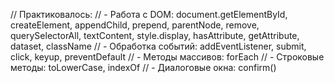 // Практиковалось:
// - Работа с DOM: document.getElementById, createElement, appendChild, prepend, parentNode, remove, querySelectorAll, textContent, style.display, hasAttribute, getAttribute, dataset, className
// - Обработка событий: addEventListener, submit, click, keyup, preventDefault
// - Методы массивов: forEach
// - Строковые методы: toLowerCase, indexOf
// - Диалоговые окна: confirm()
